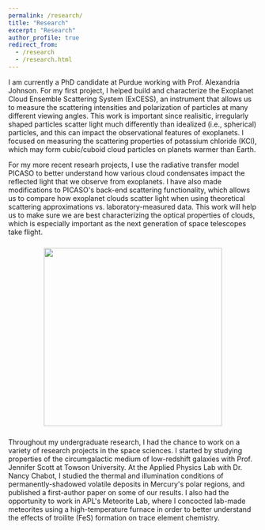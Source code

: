```yaml
---
permalink: /research/
title: "Research"
excerpt: "Research"
author_profile: true
redirect_from: 
  - /research
  - /research.html
---
```


I am currently a PhD candidate at Purdue working with Prof. Alexandria Johnson. For my first project, I helped build and characterize the Exoplanet Cloud Ensemble Scattering System (ExCESS), an instrument that allows us to measure the scattering intensities and polarization of particles at many different viewing angles. This work is important since realisitic, irregularly shaped particles scatter light much differently than idealized (i.e., spherical) particles, and this can impact the observational features of exoplanets. I focused on measuring the scattering properties of potassium chloride (KCl), which may form cubic/cuboid cloud particles on planets warmer than Earth. 

For my more recent researh projects, I use the radiative transfer model PICASO to better understand how various cloud condensates impact the reflected light that we observe from exoplanets. I have also made modifications to PICASO's back-end scattering functionality, which allows us to compare how exoplanet clouds scatter light when using theoretical scattering approximations vs. laboratory-measured data. This work will help us to make sure we are best characterizing the optical properties of clouds, which is especially important as the next generation of space telescopes take flight.

 <div style="text-align: center;">
  <img width="360" style="padding: 10px" src='/images/EnsembleSystem_Crop_120721.jpg'>
</div>

Throughout my undergraduate research, I had the chance to work on a variety of research projects in the space sciences. I started by studying properties of the circumgalactic medium of low-redshift galaxies with Prof. Jennifer Scott at Towson University. At the Applied Physics Lab with Dr. Nancy Chabot, I studied the thermal and illumination conditions of permanently-shadowed volatile deposits in Mercury's polar regions, and published a first-author paper on some of our results. I also had the opportunity to work in APL's Meteorite Lab, where I concocted lab-made meteorites using a high-temperature furnace in order to better understand the effects of troilite (FeS) formation on trace element chemistry.

